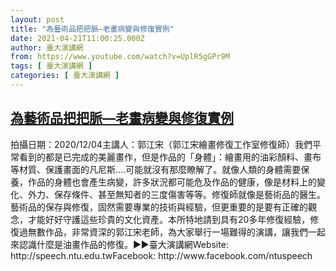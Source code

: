 ```yaml
---
layout: post
title: "為藝術品把把脈—老畫病變與修復實例"
date: 2021-04-21T11:00:25.000Z
author: 臺大演講網
from: https://www.youtube.com/watch?v=UplR5gGPr9M
tags: [ 臺大演講網 ]
categories: [ 臺大演講網 ]
---
```

<!--1619002825000-->
[為藝術品把把脈—老畫病變與修復實例](https://www.youtube.com/watch?v=UplR5gGPr9M)
------

<div>
拍攝日期：2020/12/04主講人：郭江宋（郭江宋繪畫修復工作室修復師）我們平常看到的都是已完成的美麗畫作，但是作品的「身體」：繪畫用的油彩顏料、畫布等材質、保護畫面的凡尼斯....可能就沒有那麼瞭解了。就像人類的身體需要保養，作品的身體也會產生病變，許多狀況都可能危及作品的健康，像是材料上的變化、外力、保存條件、甚至無知者的三度傷害等等。修復師就像是藝術品的醫生。藝術品的保存與修復，固然需要專業的技術與經驗，但更重要的是要有正確的觀念，才能好好守護這些珍貴的文化資產。本所特地請到具有20多年修復經驗，修復過無數作品，非常資深的郭江宋老師，為大家舉行一場難得的演講，讓我們一起來認識什麼是油畫作品的修復。►►臺大演講網Website: http://speech.ntu.edu.twFacebook: http://www.facebook.com/ntuspeech
</div>
